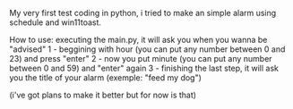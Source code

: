 My very first test coding in python, i tried to make an simple alarm using schedule and win11toast.

How to use: executing the main.py, it will ask you when you wanna be "advised"
1 - beggining with hour (you can put any number between 0 and 23) and press "enter"
2 - now you put minute (you can put any number between 0 and 59) and "enter" again
3 - finishing the last step, it will ask you the title of your alarm (exemple: "feed my dog")

(i've got plans to make it better but for now is that)
